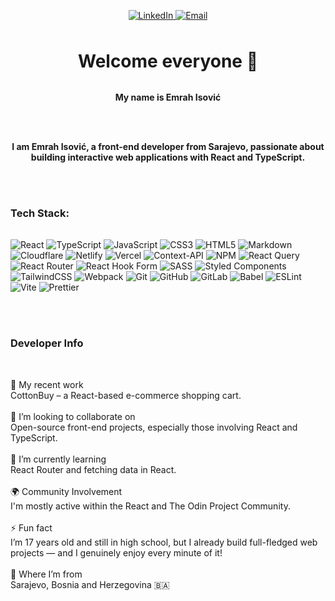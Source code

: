 <br></br>

<div align="center">
<a href="https://linkedin.com/in/emrah-isovic-380127353">
<img src="https://img.shields.io/badge/LinkedIn-%230077B5?style=for-the-badge&logo=LinkedIn&logoColor=white" alt="LinkedIn"/>
</a>
<a href="mailto:emrahisovic20@gmail.com">
<img src="https://img.shields.io/badge/Email-D14836?style=for-the-badge&logo=Gmail&logoColor=white" alt="Email"/>
</a>
</div>
<div style="margin-top:48px;"></div>
<h1 align="center">Welcome everyone 👋</h1>
<div style="margin-top:32px;"></div>
<p align="center"><strong>My name is Emrah Isović</strong></p>

<br></br>

<p align="center"><b>I am Emrah Isović, a front-end developer from Sarajevo, passionate about building interactive web applications with React and TypeScript.</b><p>

<br></br>

### Tech Stack:

<div style="margin-top:32px;"></div>


![React](https://img.shields.io/badge/react-%2320232a.svg?style=for-the-badge&logo=react&logoColor=%2361DAFB) ![TypeScript](https://img.shields.io/badge/typescript-%23007ACC.svg?style=for-the-badge&logo=typescript&logoColor=white) ![JavaScript](https://img.shields.io/badge/javascript-%23323330.svg?style=for-the-badge&logo=javascript&logoColor=%23F7DF1E) ![CSS3](https://img.shields.io/badge/css3-%231572B6.svg?style=for-the-badge&logo=css3&logoColor=white) ![HTML5](https://img.shields.io/badge/html5-%23E34F26.svg?style=for-the-badge&logo=html5&logoColor=white) ![Markdown](https://img.shields.io/badge/markdown-%23000000.svg?style=for-the-badge&logo=markdown&logoColor=white) ![Cloudflare](https://img.shields.io/badge/Cloudflare-F38020?style=for-the-badge&logo=Cloudflare&logoColor=white) ![Netlify](https://img.shields.io/badge/netlify-%23000000.svg?style=for-the-badge&logo=netlify&logoColor=#00C7B7) ![Vercel](https://img.shields.io/badge/vercel-%23000000.svg?style=for-the-badge&logo=vercel&logoColor=white) ![Context-API](https://img.shields.io/badge/Context--Api-000000?style=for-the-badge&logo=react) ![NPM](https://img.shields.io/badge/NPM-%23CB3837.svg?style=for-the-badge&logo=npm&logoColor=white) ![React Query](https://img.shields.io/badge/-React%20Query-FF4154?style=for-the-badge&logo=react%20query&logoColor=white) ![React Router](https://img.shields.io/badge/React_Router-CA4245?style=for-the-badge&logo=react-router&logoColor=white) ![React Hook Form](https://img.shields.io/badge/React%20Hook%20Form-%23EC5990.svg?style=for-the-badge&logo=reacthookform&logoColor=white) ![SASS](https://img.shields.io/badge/SASS-hotpink.svg?style=for-the-badge&logo=SASS&logoColor=white) ![Styled Components](https://img.shields.io/badge/styled--components-DB7093?style=for-the-badge&logo=styled-components&logoColor=white) ![TailwindCSS](https://img.shields.io/badge/tailwindcss-%2338B2AC.svg?style=for-the-badge&logo=tailwind-css&logoColor=white) ![Webpack](https://img.shields.io/badge/webpack-%238DD6F9.svg?style=for-the-badge&logo=webpack&logoColor=black) ![Git](https://img.shields.io/badge/git-%23F05033.svg?style=for-the-badge&logo=git&logoColor=white) ![GitHub](https://img.shields.io/badge/github-%23121011.svg?style=for-the-badge&logo=github&logoColor=white) ![GitLab](https://img.shields.io/badge/gitlab-%23181717.svg?style=for-the-badge&logo=gitlab&logoColor=white) ![Babel](https://img.shields.io/badge/Babel-F9DC3e?style=for-the-badge&logo=babel&logoColor=black) ![ESLint](https://img.shields.io/badge/ESLint-4B3263?style=for-the-badge&logo=eslint&logoColor=white) ![Vite](https://img.shields.io/badge/vite-%23646CFF.svg?style=for-the-badge&logo=vite&logoColor=white) ![Prettier](https://img.shields.io/badge/prettier-%23F7B93E.svg?style=for-the-badge&logo=prettier&logoColor=black)

<br></br>

### Developer Info

<div style="margin-top:48px;"></div>

<section style="font-size:14px;">🔭 My recent work<br>CottonBuy – a React-based e-commerce shopping cart.<br><br>👯 I’m looking to collaborate on<br>Open-source front-end projects, especially those involving React and TypeScript.<br><br>🌱 I’m currently learning<br>React Router and fetching data in React.<br><br>🌍 Community Involvement<br>I'm mostly active within the React and The Odin Project Community.<br><br>⚡ Fun fact<br>I’m 17 years old and still in high school, but I already build full-fledged web projects — and I genuinely enjoy every minute of it!<br><br>📌 Where I’m from<br>Sarajevo, Bosnia and Herzegovina 🇧🇦</section>

<br></br>

<!-- Proudly created with GPRM ( https://gprm.itsvg.in ) -->
